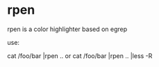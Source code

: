 rpen
====

rpen is a color highlighter based on egrep

use: 

  cat /foo/bar |rpen <searchstring1> <searchstring2> ..
  or cat /foo/bar |rpen <searchstring1> <searchstring2> .. |less -R 
